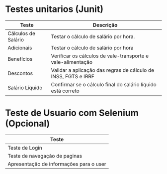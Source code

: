 # Testes unitarios (Junit)

| Teste               | Descrição                                                      |
| ------------------- | -------------------------------------------------------------- |
| Cálculos de Salário | Testar o cálculo de salário por hora.                          |
| Adicionais          | Testar o cálculo de salário por hora                           |
| Benefícios          | Verificar os cálculos de vale-transporte e vale-alimentação    |
| Descontos           | Validar a aplicação das regras de cálculo de INSS, FGTS e IRRF |
| Salário Líquido     | Confirmar se o cálculo final do salário líquido está correto   |

# Teste de Usuario com Selenium (Opcional)

| Teste                                   |
| --------------------------------------- |
| Teste de Login                          |
| Teste de navegação de paginas           |
| Apresentação de informações para o user |
